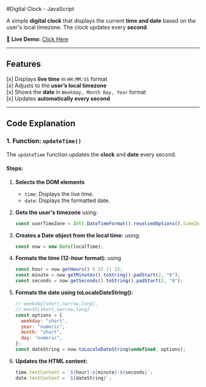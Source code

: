 #Digital Clock - JavaScript

A simple **digital clock** that displays the current **time and date** based on the user's local timezone. The clock updates every **second**.

🔗 **Live Demo:** [Click Here](https://koushik-chowdhury.github.io/Cohort/mini%20projects/digital%20clock/)

---

## Features

[x] Displays **live time** in `HH:MM:SS` format  
[x] Adjusts to the **user’s local timezone**  
[x] Shows the **date** in `Weekday, Month Day, Year` format  
[x] Updates **automatically every second**

---

## Code Explanation

### **1. Function: `updateTime()`**

The `updateTime` function updates the **clock** and **date** every second.

#### **Steps:**

1.  **Selects the DOM elements**
    - `time`: Displays the live time.
    - `date`: Displays the formatted date.
2.  **Gets the user's timezone** using:

    ```js
    const userTimeZone = Intl.DateTimeFormat().resolvedOptions().timeZone;
    ```
3.  **Creates a Date object from the local time:** using:
    ```js
    const now = new Date(localTime);
    ```
4.  **Formats the time (12-hour format):** using
    ```js
    const hour = now.getHours() % 12 || 12;
    const minute = now.getMinutes().toString().padStart(2, "0");
    const seconds = now.getSeconds().toString().padStart(2, "0");
    ```
5.  **Formats the date using toLocaleDateString():**
    ```js
    // weekday[short,narrow,long],
    // month[short,narrow,long]
    const options = {
      weekday: "short",
      year: "numeric",
      month: "short",
      day: "numeric",
    };
    const dateString = now.toLocaleDateString(undefined, options);
    ```
6.  **Updates the HTML content:**
    ```js
    time.textContent = `${hour}:${minute}:${seconds}`;
    date.textContent = `${dateString}`;
    ```
